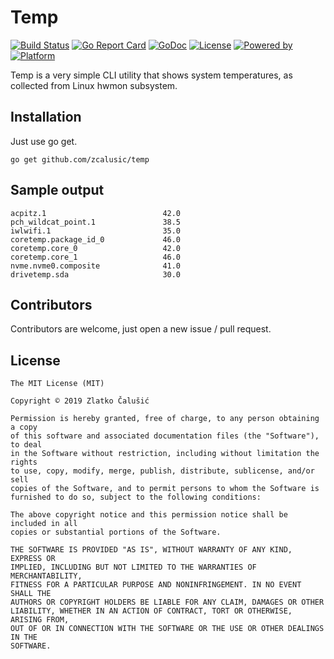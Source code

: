# Temp

[![Build Status](https://github.com/zcalusic/temp/actions/workflows/go.yml/badge.svg)](https://github.com/zcalusic/temp/actions/workflows/go.yml)
[![Go Report Card](https://goreportcard.com/badge/github.com/zcalusic/temp)](https://goreportcard.com/report/github.com/zcalusic/temp)
[![GoDoc](https://godoc.org/github.com/zcalusic/temp?status.svg)](https://godoc.org/github.com/zcalusic/temp)
[![License](https://img.shields.io/badge/license-MIT-a31f34.svg?maxAge=2592000)](https://github.com/zcalusic/temp/blob/master/LICENSE)
[![Powered by](https://img.shields.io/badge/powered_by-Go-5272b4.svg?maxAge=2592000)](https://golang.org/)
[![Platform](https://img.shields.io/badge/platform-Linux-009bde.svg?maxAge=2592000)](https://www.linuxfoundation.org/)

Temp is a very simple CLI utility that shows system temperatures, as collected from Linux hwmon subsystem.

## Installation

Just use go get.

```
go get github.com/zcalusic/temp
```

## Sample output

```
acpitz.1                          42.0
pch_wildcat_point.1               38.5
iwlwifi.1                         35.0
coretemp.package_id_0             46.0
coretemp.core_0                   42.0
coretemp.core_1                   46.0
nvme.nvme0.composite              41.0
drivetemp.sda                     30.0
```

## Contributors

Contributors are welcome, just open a new issue / pull request.

## License

```
The MIT License (MIT)

Copyright © 2019 Zlatko Čalušić

Permission is hereby granted, free of charge, to any person obtaining a copy
of this software and associated documentation files (the "Software"), to deal
in the Software without restriction, including without limitation the rights
to use, copy, modify, merge, publish, distribute, sublicense, and/or sell
copies of the Software, and to permit persons to whom the Software is
furnished to do so, subject to the following conditions:

The above copyright notice and this permission notice shall be included in all
copies or substantial portions of the Software.

THE SOFTWARE IS PROVIDED "AS IS", WITHOUT WARRANTY OF ANY KIND, EXPRESS OR
IMPLIED, INCLUDING BUT NOT LIMITED TO THE WARRANTIES OF MERCHANTABILITY,
FITNESS FOR A PARTICULAR PURPOSE AND NONINFRINGEMENT. IN NO EVENT SHALL THE
AUTHORS OR COPYRIGHT HOLDERS BE LIABLE FOR ANY CLAIM, DAMAGES OR OTHER
LIABILITY, WHETHER IN AN ACTION OF CONTRACT, TORT OR OTHERWISE, ARISING FROM,
OUT OF OR IN CONNECTION WITH THE SOFTWARE OR THE USE OR OTHER DEALINGS IN THE
SOFTWARE.
```
